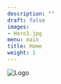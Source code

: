 ```yaml
---
description: ""
draft: false
images:
- Hero1.jpg
menu: main
title: Home
weight: 1
---
```



![Logo](/images/Hawaii_arrangement_1A_png.png) 